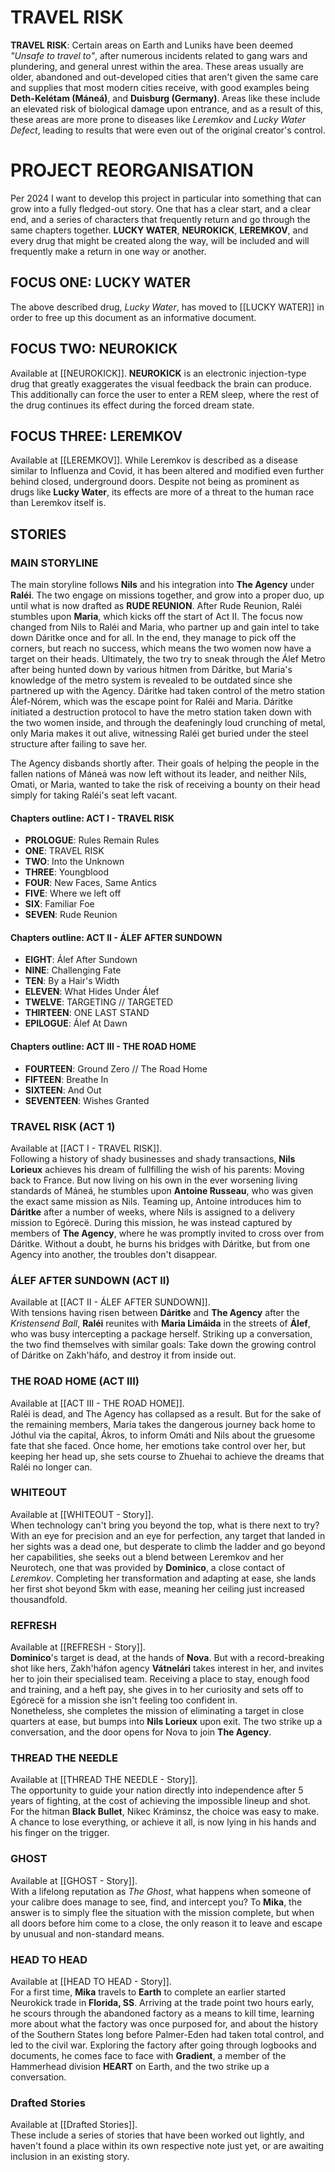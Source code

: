 # TRAVEL RISK
**TRAVEL RISK**: Certain areas on Earth and Luniks have been deemed *"Unsafe to travel to"*, after numerous incidents related to gang wars and plundering, and general unrest within the area. These areas usually are older, abandoned and out-developed cities that aren't given the same care and supplies that most modern cities receive, with good examples being **Deth-Kelétam (Máneá)**, and **Duisburg (Germany)**. Areas like these include an elevated risk of biological damage upon entrance, and as a result of this, these areas are more prone to diseases like *Leremkov* and *Lucky Water Defect*, leading to results that were even out of the original creator's control. 

# PROJECT REORGANISATION
Per 2024 I want to develop this project in particular into something that can grow into a fully fledged-out story. One that has a clear start, and a clear end, and a series of characters that frequently return and go through the same chapters together. **LUCKY WATER**, **NEUROKICK**, **LEREMKOV**, and every drug that might be created along the way, will be included and will frequently make a return in one way or another. 
## FOCUS ONE: LUCKY WATER
The above described drug, *Lucky Water*, has moved to [[LUCKY WATER]] in order to free up this document as an informative document. 
## FOCUS TWO: NEUROKICK
Available at [[NEUROKICK]]. **NEUROKICK** is an electronic injection-type drug that greatly exaggerates the visual feedback the brain can produce. This additionally can force the user to enter a REM sleep, where the rest of the drug continues its effect during the forced dream state. 
## FOCUS THREE: LEREMKOV
Available at [[LEREMKOV]]. While Leremkov is described as a disease similar to Influenza and Covid, it has been altered and modified even further behind closed, underground doors. Despite not being as prominent as drugs like **Lucky Water**, its effects are more of a threat to the human race than Leremkov itself is. 

## STORIES
### MAIN STORYLINE
The main storyline follows **Nils** and his integration into **The Agency** under **Raléi**. The two engage on missions together, and grow into a proper duo, up until what is now drafted as **RUDE REUNION**. After Rude Reunion, Raléi stumbles upon **Maria**, which kicks off the start of Act II. The focus now changed from Nils to Raléi and Maria, who partner up and gain intel to take down Dáritke once and for all. In the end, they manage to pick off the corners, but reach no success, which means the two women now have a target on their heads. Ultimately, the two try to sneak through the Álef Metro after being hunted down by various hitmen from Dáritke, but Maria's knowledge of the metro system is revealed to be outdated since she partnered up with the Agency. Dáritke had taken control of the metro station Álef-Nórem, which was the escape point for Raléi and Maria. Dáritke initiated a destruction protocol to have the metro station taken down with the two women inside, and through the deafeningly loud crunching of metal, only Maria makes it out alive, witnessing Raléi get buried under the steel structure after failing to save her. 

The Agency disbands shortly after. Their goals of helping the people in the fallen nations of Máneá was now left without its leader, and neither Nils, Omati, or Maria, wanted to take the risk of receiving a bounty on their head simply for taking Raléi's seat left vacant. 
#### Chapters outline: ACT I - TRAVEL RISK
- **PROLOGUE**: Rules Remain Rules
- **ONE**: TRAVEL RISK
- **TWO**: Into the Unknown
- **THREE**: Youngblood
- **FOUR**: New Faces, Same Antics
- **FIVE**: Where we left off
- **SIX**: Familiar Foe
- **SEVEN**: Rude Reunion
#### Chapters outline: ACT II - ÁLEF AFTER SUNDOWN
- **EIGHT**: Álef After Sundown
- **NINE**: Challenging Fate
- **TEN**: By a Hair's Width
- **ELEVEN**: What Hides Under Álef
- **TWELVE**: TARGETING // TARGETED
- **THIRTEEN**: ONE LAST STAND
- **EPILOGUE**: Álef At Dawn
#### Chapters outline: ACT III - THE ROAD HOME
- **FOURTEEN**: Ground Zero // The Road Home
- **FIFTEEN**: Breathe In
- **SIXTEEN**: And Out
- **SEVENTEEN**: Wishes Granted

### TRAVEL RISK (ACT 1)
Available at [[ACT I - TRAVEL RISK]]. \
Following a history of shady businesses and shady transactions, **Nils Lorieux** achieves his dream of fullfilling the wish of his parents: Moving back to France. But now living on his own in the ever worsening living standards of Máneá, he stumbles upon **Antoine Russeau**, who was given the exact same mission as Nils. Teaming up, Antoine introduces him to **Dáritke** after a number of weeks, where Nils is assigned to a delivery mission to Egórecë. During this mission, he was instead captured by members of **The Agency**, where he was promptly invited to cross over from Dáritke. Without a doubt, he burns his bridges with Dáritke, but from one Agency into another, the troubles don't disappear.
### ÁLEF AFTER SUNDOWN (ACT II)
Available at [[ACT II - ÁLEF AFTER SUNDOWN]]. \
With tensions having risen between **Dáritke** and **The Agency** after the *Kristensend Ball*, **Raléi** reunites with **Maria Limáida** in the streets of **Álef**, who was busy intercepting a package herself. Striking up a conversation, the two find themselves with similar goals: Take down the growing control of Dáritke on Zakh'háfo, and destroy it from inside out. 
### THE ROAD HOME (ACT III)
Available at [[ACT III - THE ROAD HOME]]. \
Raléi is dead, and The Agency has collapsed as a result. But for the sake of the remaining members, Maria takes the dangerous journey back home to Jóthul via the capital, Ákros, to inform Omáti and Nils about the gruesome fate that she faced. Once home, her emotions take control over her, but keeping her head up, she sets course to Zhuehai to achieve the dreams that Raléi no longer can.
### WHITEOUT
Available at [[WHITEOUT - Story]]. \
When technology can't bring you beyond the top, what is there next to try? With an eye for precision and an eye for perfection, any target that landed in her sights was a dead one, but desperate to climb the ladder and go beyond her capabilities, she seeks out a blend between Leremkov and her Neurotech, one that was provided by **Dominico**, a close contact of *Leremkov*. Completing her transformation and adapting at ease, she lands her first shot beyond 5km with ease, meaning her ceiling just increased thousandfold.
### REFRESH
Available at [[REFRESH - Story]]. \
**Dominico**'s target is dead, at the hands of **Nova**. But with a record-breaking shot like hers, Zakh'háfon agency **Vátnelári** takes interest in her, and invites her to join their specialised team. Receiving a place to stay, enough food and training, and a heft pay, she gives in to her curiosity and sets off to Egórecë for a mission she isn't feeling too confident in. \
Nonetheless, she completes the mission of eliminating a target in close quarters at ease, but bumps into **Nils Lorieux** upon exit. The two strike up a conversation, and the door opens for Nova to join **The Agency**.
### THREAD THE NEEDLE
Available at [[THREAD THE NEEDLE - Story]]. \
The opportunity to guide your nation directly into independence after 5 years of fighting, at the cost of achieving the impossible lineup and shot. For the hitman **Black Bullet**, Nikec Kráminsz, the choice was easy to make. A chance to lose everything, or achieve it all, is now lying in his hands and his finger on the trigger.
### GHOST 
Available at [[GHOST - Story]]. \
With a lifelong reputation as *The Ghost*, what happens when someone of your calibre does manage to see, find, and intercept you? To **Mika**, the answer is to simply flee the situation with the mission complete, but when all doors before him come to a close, the only reason it to leave and escape by unusual and non-standard means.
### HEAD TO HEAD
Available at [[HEAD TO HEAD - Story]]. \
For a first time, **Mika** travels to **Earth** to complete an earlier started Neurokick trade in **Florida, SS**. Arriving at the trade point two hours early, he scours through the abandoned factory as a means to kill time, learning more about what the factory was once purposed for, and about the history of the Southern States long before Palmer-Eden had taken total control, and led to the civil war. Exploring the factory after going through logbooks and documents, he comes face to face with **Gradient**, a member of the Hammerhead division **HEART** on Earth, and the two strike up a conversation.
### Drafted Stories 
Available at [[Drafted Stories]]. \
These include a series of stories that have been worked out lightly, and haven't found a place within its own respective note just yet, or are awaiting inclusion in an existing story.